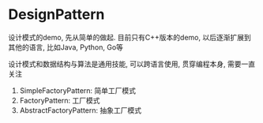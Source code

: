 # DesignPattern
设计模式的demo, 先从简单的做起. 目前只有C++版本的demo, 以后逐渐扩展到其他的语言, 比如Java, Python, Go等

设计模式和数据结构与算法是通用技能, 可以跨语言使用, 贯穿编程本身, 需要一直关注

1. SimpleFactoryPattern: 简单工厂模式
2. FactoryPattern: 工厂模式
3. AbstractFactoryPattern: 抽象工厂模式


